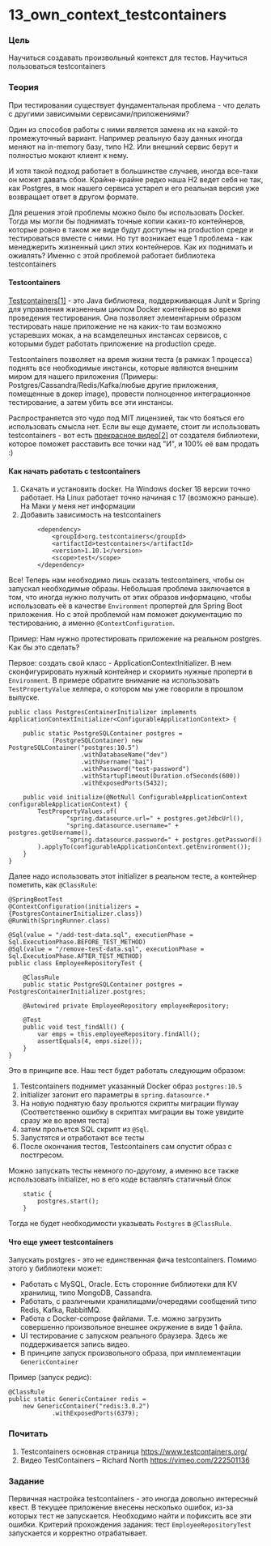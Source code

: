 # 13_own_context_testcontainers

### Цель

Научиться создавать произвольный контекст для тестов. Научиться пользоваться testcontainers

### Теория

При тестировании существует фундаментальная проблема - что делать с другими зависимыми сервисами/приложениями?

Один из способов работы с ними является замена их на какой-то промежуточный вариант. Например реальную базу данных 
иногда меняют на in-memory базу, типо H2. Или внешний сервис берут и полностью мокают клиент к нему.

И хотя такой подход работает в большинстве случаев, иногда все-таки он может давать сбои. Крайне-крайне редко наша
H2 ведет себя не так, как Postgres, в мок нашего сервиса устарел и его реальная версия уже возвращает ответ в другом формате.

Для решения этой проблемы можно было бы использовать Docker. Тогда мы могли бы поднимать точные копии каких-то контейнеров, 
которые ровно в таком же виде будут доступны на production среде и тестироваться вместе с ними. Но тут возникает еще 1 проблема -
как менеджерить жизненный цикл этих контейнеров. Как их поднимать и оживлять? Именно с этой проблемой работает библиотека
testcontainers

#### Testcontainers

[Testcontainers[1]](https://www.testcontainers.org/) - это Java библиотека, поддерживающая Junit и Spring для управления 
жизненным циклом Docker контейнеров во время проведения тестирования. Она позволяет элементарным образом тестировать 
наше приложение не на каких-то там возможно устаревших моках, а на всамделешных инстансах сервисов, с которыми будет 
работать приложение на production среде. 

Testcontainers позволяет на время жизни теста (в рамках 1 процесса) поднять все необходимые инстансы, которые являются 
внешним миром для нашего приложения (Примеры: Postgres/Cassandra/Redis/Kafka/любые другие приложения, помещенные в докер image), 
провести полноценное интеграционное тестирование, а затем убить все эти инстансы.

Распространяется это чудо под MIT лицензией, так что бояться его использовать смысла нет. Если вы еще думаете, стоит ли
использовать testcontainers - вот есть [прекрасное видео[2]](https://vimeo.com/222501136) от создателя библиотеки, которое 
поможет расставить все точки над "И", и 100% её вам продать :)

#### Как начать работать с testcontainers

1. Скачать и установить docker. На Windows docker 18 версии точно работает. На Linux работает точно начиная с 17 (возможно раньше).
 На Маки у меня нет информации
2. Добавить зависимость на testcontainers
```
        <dependency>
            <groupId>org.testcontainers</groupId>
            <artifactId>testcontainers</artifactId>
            <version>1.10.1</version>
            <scope>test</scope>
        </dependency>
```

Все! Теперь нам необходимо лишь сказать testcontainers, чтобы он запускал необходимые образы. Небольшая проблема заключается
в том, что иногда нужно получить от этих образов информацию, чтобы использовать её в качестве ```Environment``` пропертей 
для Spring Boot приложения. Но с этой проблемой нам поможет документацию по тестированию, а именно ```@ContextConfiguration```.

Пример: Нам нужно протестировать приложение на реальном postgres. Как бы это сделать?

Первое: создать свой класс - ApplicationContextInitializer. В нем сконфигурировать нужный контейнер и скормить нужные проперти 
в ```Environment```. В примере обратите внимание на использовать ```TestPropertyValue``` хелпера, о котором мы 
уже говорили в прошлом выпуске.

```
public class PostgresContainerInitializer implements ApplicationContextInitializer<ConfigurableApplicationContext> {
    
    public static PostgreSQLContainer postgres =
            (PostgreSQLContainer) new PostgreSQLContainer("postgres:10.5")
                    .withDatabaseName("dev")
                    .withUsername("bai")
                    .withPassword("test-password")
                    .withStartupTimeout(Duration.ofSeconds(600))
                    .withExposedPorts(5432);    
    
    public void initialize(@NotNull ConfigurableApplicationContext configurableApplicationContext) {
        TestPropertyValues.of(
                "spring.datasource.url=" + postgres.getJdbcUrl(),
                "spring.datasource.username=" + postgres.getUsername(),
                "spring.datasource.password=" + postgres.getPassword()
        ).applyTo(configurableApplicationContext.getEnvironment());
    }
}
```

Далее надо использовать этот initializer в реальном тесте, а контейнер пометить, как ```@ClassRule```:

```
@SpringBootTest
@ContextConfiguration(initializers = {PostgresContainerInitializer.class})
@RunWith(SpringRunner.class)

@Sql(value = "/add-test-data.sql", executionPhase = Sql.ExecutionPhase.BEFORE_TEST_METHOD)
@Sql(value = "/remove-test-data.sql", executionPhase = Sql.ExecutionPhase.AFTER_TEST_METHOD)
public class EmployeeRepositoryTest {

    @ClassRule
    public static PostgreSQLContainer postgres = PostgresContainerInitializer.postgres;

    @Autowired private EmployeeRepository employeeRepository;

    @Test
    public void test_findAll() {
        var emps = this.employeeRepository.findAll();
        assertEquals(4, emps.size());
    }
}
```

Это в принципе все. Наш тест будет работать cледующим образом:
1. Testcontainers поднимет указанный Docker образ ```postgres:10.5```
2. initializer загонит его параметры в ```spring.datasource.*```
3. На новую поднятую базу прольются скрипты миграции flyway (Соответственно ошибку в скриптах миграции вы тоже увидите сразу же
во время теста)
4. затем прольется SQL скрипт из ```@Sql```.
5. Запустятся и отработают все тесты
6. После окончания тестов, Testcontainers сам опустит образ с постгресом.

Можно запускать тесты немного по-другому, а именно все также использовать initializer, но в его коде вставлять статичный блок
```
    static {
        postgres.start();
    }
```

Тогда не будет необходимости указывать ```Postgres``` в ```@ClassRule```.

#### Что еще умеет testcontainers

Запускать postgres - это не единственная фича testcontainers. Помимо этого у библиотеки может:

- Работать с MySQL, Oracle. Есть сторонние библиотеки для KV хранилищ, типо MongoDB, Cassandra.
- Работать, с различными хранилищами/очередями сообщений типо Redis, Kafka, RabbitMQ.
- Работа с Docker-compose файлами. Т.е. можно загрузить совершенно произвольное внешнее окружение в виде 1 файла.
- UI тестирование с запуском реального браузера. Здесь же поддерживается запись видео.
- В принципе запуск произвольного образа, при имплементации ```GenericContainer```

Пример (запуск редис):
```
@ClassRule
public static GenericContainer redis =
    new GenericContainer("redis:3.0.2")
            .withExposedPorts(6379);
```


### Почитать

1. Testcontainers основная страница https://www.testcontainers.org/
2. Видео TestContainers – Richard North https://vimeo.com/222501136

### Задание

Первичная настройка testcontainers - это иногда довольно интересный квест. В текущее приложение внесены несколько ошибок, 
из-за которых тест не запускается. Необходимо найти и пофиксить все эти ошибки. Критерий прохождения задания: 
тест ```EmployeeRepositoryTest``` запускается и корректно отрабатывает.